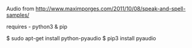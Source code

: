 Audio from http://www.maximporges.com/2011/10/08/speak-and-spell-samples/ 



requires - python3 & pip
<!-- $ sudo apt-get install libportaudio0 libportaudio2 libportaudiocpp0 portaudio19-dev -->
$ sudo apt-get install python-pyaudio
$ pip3 install pyaudio